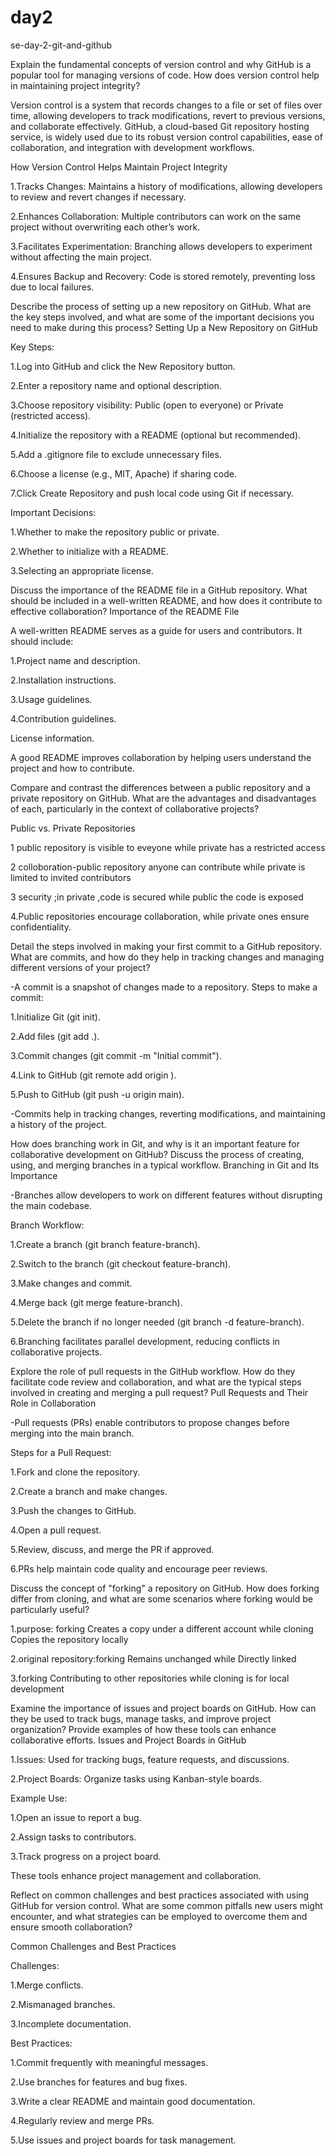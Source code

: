 # day2
se-day-2-git-and-github

Explain the fundamental concepts of version control and why GitHub is a popular tool for managing versions of code. How does version control help in maintaining project integrity?

Version control is a system that records changes to a file or set of files over time, allowing developers to track modifications, revert to previous versions, and collaborate effectively. GitHub, a cloud-based Git repository hosting service, is widely used due to its robust version control capabilities, ease of collaboration, and integration with development workflows.

How Version Control Helps Maintain Project Integrity

1.Tracks Changes: Maintains a history of modifications, allowing developers to review and revert changes if necessary.

2.Enhances Collaboration: Multiple contributors can work on the same project without overwriting each other’s work.

3.Facilitates Experimentation: Branching allows developers to experiment without affecting the main project.

4.Ensures Backup and Recovery: Code is stored remotely, preventing loss due to local failures.

Describe the process of setting up a new repository on GitHub. What are the key steps involved, and what are some of the important decisions you need to make during this process?
Setting Up a New Repository on GitHub

Key Steps:

1.Log into GitHub and click the New Repository button.

2.Enter a repository name and optional description.

3.Choose repository visibility: Public (open to everyone) or Private (restricted access).

4.Initialize the repository with a README (optional but recommended).

5.Add a .gitignore file to exclude unnecessary files.

6.Choose a license (e.g., MIT, Apache) if sharing code.

7.Click Create Repository and push local code using Git if necessary.

Important Decisions:

1.Whether to make the repository public or private.

2.Whether to initialize with a README.

3.Selecting an appropriate license.

Discuss the importance of the README file in a GitHub repository. What should be included in a well-written README, and how does it contribute to effective collaboration?
Importance of the README File

A well-written README serves as a guide for users and contributors. It should include:

1.Project name and description.

2.Installation instructions.

3.Usage guidelines.

4.Contribution guidelines.

License information.

A good README improves collaboration by helping users understand the project and how to contribute.

Compare and contrast the differences between a public repository and a private repository on GitHub. What are the advantages and disadvantages of each, particularly in the context of collaborative projects?

Public vs. Private Repositories

1 public repository is visible to eveyone while private has a restricted access

2 colloboration-public repository anyone can contribute while private is limited to  invited contributors

3 security ;in private ,code is secured while public the code is exposed

4.Public repositories encourage collaboration, while private ones ensure confidentiality.

Detail the steps involved in making your first commit to a GitHub repository. What are commits, and how do they help in tracking changes and managing different versions of your project?

-A commit is a snapshot of changes made to a repository. Steps to make a commit:

1.Initialize Git (git init).

2.Add files (git add .).

3.Commit changes (git commit -m "Initial commit").

4.Link to GitHub (git remote add origin <repository URL>).

5.Push to GitHub (git push -u origin main).

-Commits help in tracking changes, reverting modifications, and maintaining a history of the project.

How does branching work in Git, and why is it an important feature for collaborative development on GitHub? Discuss the process of creating, using, and merging branches in a typical workflow.
Branching in Git and Its Importance

-Branches allow developers to work on different features without disrupting the main codebase.

Branch Workflow:

1.Create a branch (git branch feature-branch).

2.Switch to the branch (git checkout feature-branch).

3.Make changes and commit.

4.Merge back (git merge feature-branch).

5.Delete the branch if no longer needed (git branch -d feature-branch).

6.Branching facilitates parallel development, reducing conflicts in collaborative projects.

Explore the role of pull requests in the GitHub workflow. How do they facilitate code review and collaboration, and what are the typical steps involved in creating and merging a pull request?
Pull Requests and Their Role in Collaboration

-Pull requests (PRs) enable contributors to propose changes before merging into the main branch.

Steps for a Pull Request:

1.Fork and clone the repository.

2.Create a branch and make changes.

3.Push the changes to GitHub.

4.Open a pull request.

5.Review, discuss, and merge the PR if approved.

6.PRs help maintain code quality and encourage peer reviews.


Discuss the concept of "forking" a repository on GitHub. How does forking differ from cloning, and what are some scenarios where forking would be particularly useful? 

1.purpose: forking Creates a copy under a different account while cloning Copies the repository locally

2.original repository:forking Remains unchanged while Directly linked

3.forking Contributing to other repositories while cloning is for local development

Examine the importance of issues and project boards on GitHub. How can they be used to track bugs, manage tasks, and improve project organization? Provide examples of how these tools can enhance collaborative efforts. Issues and Project Boards in GitHub

1.Issues: Used for tracking bugs, feature requests, and discussions.

2.Project Boards: Organize tasks using Kanban-style boards.

Example Use:

1.Open an issue to report a bug.

2.Assign tasks to contributors.

3.Track progress on a project board.

These tools enhance project management and collaboration.

Reflect on common challenges and best practices associated with using GitHub for version control. What are some common pitfalls new users might encounter, and what strategies can be employed to overcome them and ensure smooth collaboration?

Common Challenges and Best Practices

Challenges:

1.Merge conflicts.

2.Mismanaged branches.

3.Incomplete documentation.

Best Practices:

1.Commit frequently with meaningful messages.

2.Use branches for features and bug fixes.

3.Write a clear README and maintain good documentation.

4.Regularly review and merge PRs.

5.Use issues and project boards for task management.
